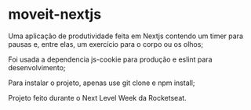 # moveit-nextjs

Uma aplicação de produtividade feita em Nextjs contendo um timer para pausas e, entre elas, um exercício para o corpo ou os olhos;

Foi usada a dependencia js-cookie para produção e eslint para desenvolvimento;

Para instalar o projeto, apenas use git clone e npm install;

Projeto feito durante o Next Level Week da Rocketseat.


